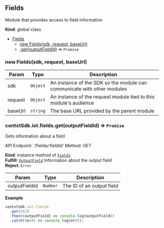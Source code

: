 <a name="Fields"></a>

## Fields
Module that provides access to field information

**Kind**: global class  

* [Fields](#Fields)
    * [new Fields(sdk, request, baseUrl)](#new_Fields_new)
    * [.get(outputFieldId)](#Fields+get) ⇒ <code>Promise</code>

<a name="new_Fields_new"></a>

### new Fields(sdk, request, baseUrl)

| Param | Type | Description |
| --- | --- | --- |
| sdk | <code>Object</code> | An instance of the SDK so the module can communicate   with other modules |
| request | <code>Object</code> | An instance of the request module tied to this   module's audience |
| baseUrl | <code>string</code> | The base URL provided by the parent module |

<a name="Fields+get"></a>

### contxtSdk.iot.fields.get(outputFieldId) ⇒ <code>Promise</code>
Gets information about a field

API Endpoint: '/fields/:fieldId'
Method: GET

**Kind**: instance method of [<code>Fields</code>](#Fields)  
**Fulfill**: [<code>OutputField</code>](./Typedefs.md#OutputField) Information about the output field  
**Reject**: <code>Error</code>  

| Param | Type | Description |
| --- | --- | --- |
| outputFieldId | <code>Number</code> | The ID of an output field |

**Example**  
```js
contxtSdk.iot.fields
  .get(563)
  .then((outputField) => console.log(outputField))
  .catch((err) => console.log(err));
```
